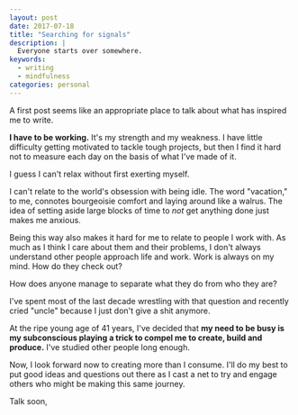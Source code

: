 ```yaml
---
layout: post
date: 2017-07-18
title: "Searching for signals"
description: |
  Everyone starts over somewhere.
keywords:
  - writing
  - mindfulness
categories: personal
---
```


A first post seems like an appropriate place to talk about what has inspired me to write.

**I have to be working.** It's my strength and my weakness. I have little difficulty getting motivated to tackle tough projects, but then I find it hard not to measure each day on the basis of what I've made of it. 

I guess I can't relax without first exerting myself. 

I can't relate to the world's obsession with being idle. The word "vacation," to me, connotes bourgeoisie comfort and laying around like a walrus. The idea of setting aside large blocks of time to _not_ get anything done just makes me anxious.

Being this way also makes it hard for me to relate to people I work with. As much as I think I care about them and their problems, I don't always understand other people approach life and work. Work is always on my mind. How do they check out? 

How does anyone manage to separate what they do from who they are?

I've spent most of the last decade wrestling with that question and recently cried "uncle" because I just don't give a shit anymore.

<!--more-->

At the ripe young age of 41 years, I've decided that **my need to be busy is my subconscious playing a trick to compel me to create, build and produce.** I've studied other people long enough. 

Now, I look forward now to creating more than I consume. I'll do my best to put good ideas and questions out there as I cast a net to try and engage others who might be making this same journey. 

Talk soon,
